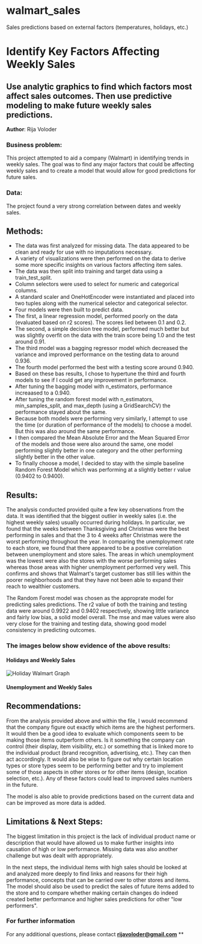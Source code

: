 # walmart_sales
Sales predictions based on external factors (temperatures, holidays, etc.)
# Identify Key Factors Affecting Weekly Sales
## Use analytic graphics to find which factors most affect sales outcomes. Then use predictive modeling to make future weekly sales predictions.

**Author**: Rija Voloder

### Business problem:

This project attempted to aid a company (Walmart) in identifying trends in weekly sales. The goal was to find any major factors that could be affecting weekly sales and to create a model that would allow for good predictions for future sales. 


### Data:
The project found a very strong correlation between dates and weekly sales. 


## Methods:
- The data was first analyzed for missing data. The data appeared to be clean and ready for use with no imputations necessary.
- A variety of visualizations were then performed on the data to derive some more specific insights on various factors affecting item sales. 
- The data was then split into training and target data using a train_test_split.
- Column selectors were used to select for numeric and categorical columns.
- A standard scaler and OneHotEncoder were instantiated and placed into two tuples along with the numerical selector and categorical selector.
- Four models were then built to predict data. 
- The first, a linear regression model, performed poorly on the data (evaluated based on r2 scores). The scores lied between 0.1 and 0.2.
- The second, a simple decision tree model, performed much better but was slightly overfit on the data with the train score being 1.0 and the test around 0.91. 
- The third model was a bagging regressor model which decreased the variance and improved performance on the testing data to around 0.936.
- The fourth model performed the best with a testing score around 0.940.
- Based on these bas results, I chose to hypertune the third and fourth models to see if I could get any improvement in performance. 
- After tuning the bagging model with n_estimators, performance increaased to a 0.940. 
- After tuning the random forest model with n_estimators, min_samples_split, and max_depth (using a GridSearchCV) the performance stayed about the same.
- Because both models were performing very similarly, I attempt to use the time (or duration of performance of the models) to choose a model. But this was also around the same performance.
- I then compared the Mean Absolute Error and the Mean Squared Error of the models and those were also around the same, one model performing slightly better in one category and the other performing slightly better in the other value.
- To finally choose a model, I decided to stay with the simple baseline Random Forest Model which was performing at a slightly better r value (0.9402 to 0.9400).

## Results:
The analysis conducted provided quite a few key observations from the data. It was identified that the biggest outlier in weekly sales (i.e. the highest weekly sales) usually occurred during holidays. In particular, we found that the weeks between Thanksgiving and Christmas were the best performing in sales and that the 3 to 4 weeks after Christmas were the worst performing throughout the year. In comparing the unemployment rate to each store, we found that there appeared to be a postive correlation between unemployment and store sales. The areas in which unemployment was the lowest were also the stores with the worse performing sales whereas those areas with higher unemployment performed very well. This confirms and shows that Walmart's target customer bas still lies within the poorer neighborhoods and that they have not been able to expand their reach to wealthier customers.  

The Random Forest model was chosen as the approprate model for predicting sales predictions. The r2 value of both the training and testing data were around 0.9922 and 0.9402 respectively, showing little variance and fairly low bias, a solid model overall. The mse and mae values were also very close for the training and testing data, showing good model consistency in predicting outcomes. 
### The images below show evidence of the above results:


#### Holidays and Weekly Sales

![Holiday Walmart Graph](https://user-images.githubusercontent.com/101893905/170766451-bdde262f-d4bf-44b1-8496-5f08bd4af70a.png)

#### Unemployment and Weekly Sales



## Recommendations:

From the analysis provided above and within the file, I would recommend that the company figure out exactly which items are the highest performers. It would then be a good idea to evaluate which components seem to be making those items outperform others. Is it something the company can control (their display, item visibility, etc.) or something that is linked more to the individual product (brand recognition, advertising, etc.). They can then act accordingly. It would also be wise to figure out why certain location types or store types seem to be performing better and try to implement some of those aspects in other stores or for other items (design, location selection, etc.). Any of these factors could lead to improved sales numbers in the future. 

The model is also able to provide predictions based on the current data and can be improved as more data is added. 


## Limitations & Next Steps:

The biggest limitation in this project is the lack of individual product name or description that would have allowed us to make further insights into causation of high or low performance. Missing data was also another challenge but was dealt with appropriately.

In the next steps, the individual items with high sales should be looked at and analyzed more deeply to find links and reasons for their high performance, concepts that can be carried over to other stores and items. The model should also be used to predict the sales of future items added to the store and to compare whether making certain changes do indeed created better performance and higher sales predictions for other "low performers".

### For further information


For any additional questions, please contact **rijavoloder@gmail.com**
**
